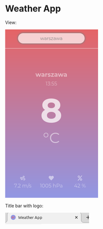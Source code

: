 # Weather App

View:

![src/assets/screen/view.png](src/assets/screen/view.png)

Title bar with logo:

![src/assets/screen/bar.png](src/assets/screen/bar.png)
